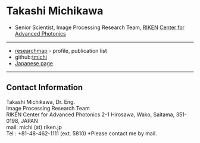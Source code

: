 #  Takashi Michikawa

 - Senior Scientist, Image Processing Research Team, [RIKEN](https://riken.jp/) [Center for Advanced Photonics](https://rap.riken.jp)

----
 - [researchmap](https://researchmap.jp/tmichi) - profile, publication list 
 - github:[tmichi](https://github.com/tmichi)
 - [Japanese page](index.ja.md)
----

## Contact Information  
 Takashi Michikawa, Dr. Eng.  
 Image Processing Research Team  
 RIKEN Center for Advanced Photonics
 2-1 Hirosawa, Wako, Saitama, 351-0198, JAPAN    
 mail:  michi (at) riken.jp   
 Tel : +81-48-462-1111 (ext. 5810)
*Please contact me by mail. 
